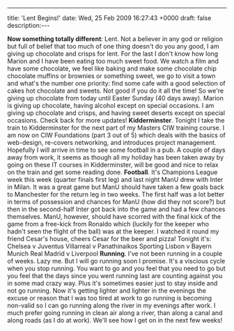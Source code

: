 ---
title: 'Lent Begins!'
date: Wed, 25 Feb 2009 16:27:43 +0000
draft: false
description:---

**Now something totally different**: Lent. Not a believer in any god or religion but full of belief that too much of one thing doesn't do you any good, I am giving up chocolate and crisps for lent. For the last I don't know how long Marion and I have been eating too much sweet food. We watch a film and have some chocolate, we feel like baking and make some chocolate chip chocolate muffins or brownies or something sweet, we go to visit a town and what's the number one priority: find some cafe with a good selection of cakes hot chocolate and sweets. Not good if you do it all the time! So we're giving up chocolate from today until Easter Sunday (40 days away). Marion is giving up chocolate, having alcohol except on special occasions. I am giving up chocolate and crisps, and having sweet deserts except on special occasions. Check back for more updates! **Kidderminster**. Tonight I take the train to Kidderminster for the next part of my Masters CIW training course. I am now on CIW Foundations (part 3 out of 5) which deals with the basics of web-design, re-covers networking, and introduces project management. Hopefully I will arrive in time to see some football in a pub. A couple of days away from work, it seems as though all my holiday has been taken away by going on these IT courses in Kidderminster, will be good and nice to relax on the train and get some reading done. **Football**. It's Champions League week this week (quarter finals first leg) and last night ManU drew with Inter in Milan. It was a great game but ManU should have taken a few goals back to Manchester for the return leg in two weeks. The first half was a lot better in terms of possession and chances for ManU (how did they not score?) but then in the second-half Inter got back into the game and had a few chances themselves. ManU, however, should have scorred with the final kick of the game from a free-kick from Ronaldo which (luckily for the keeper who hadn't seen the flight of the ball) was at the keeper. I watched it round my friend Cesar's house, cheers Cesar for the beer and pizza! Tonight it's: Chelsea v Juventus Villarreal v Panathinaikos Sporting Lisbon v Bayern Munich Real Madrid v Liverpool **Running**. I've not been running in a couple of weeks. Lazy me. But I will go running soon I promise. It's a viscious cycle when you stop running. You want to go and you feel that you need to go but you feel that the days since you went running last are counting against you in some mad crazy way. Plus it's sometimes easier just to stay inside and not go running. Now it's getting lighter and lighter in the evenings the excuse or reason that I was too tired at work to go running is becoming non-valid so I can go running along the river in my evenings after work. I much prefer going running in clean air along a river, than along a canal and along roads (as I do at work). We'll see how I get on in the next few weeks!